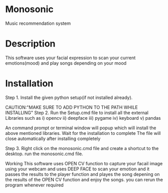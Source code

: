 # Monosonic
Music recommendation system
 # Description
This software uses your facial expression to scan your current emotions(mood) and play songs depending on your mood

 # Installation
Step 1.
Install the given python setup(if not installed already).

CAUTION:"MAKE SURE TO ADD PYTHON TO THE PATH WHILE INSTALLING"
Step 2.
Run the Setup.cmd file to install all the external Libraries such as i) opencv ii) deepface iii) pygame iv) keyboard v) pandas

An command prompt or terminal window will popup which will install the above mentioned libraries. Wait for the installation to complete The file will close automatically after installing completely

Step 3.
Right click on the monosonic.cmd file and create a shortcut to the desktop. run the monosonic.cmd file.

Working
This software uses OPEN CV function to capture your facail image using your webcam and uses DEEP FACE to scan your emotion and it passes the results to the player function and playes the song depening on the results of the OPEN CV function and enjoy the songs. you can rerun the program whenever required
